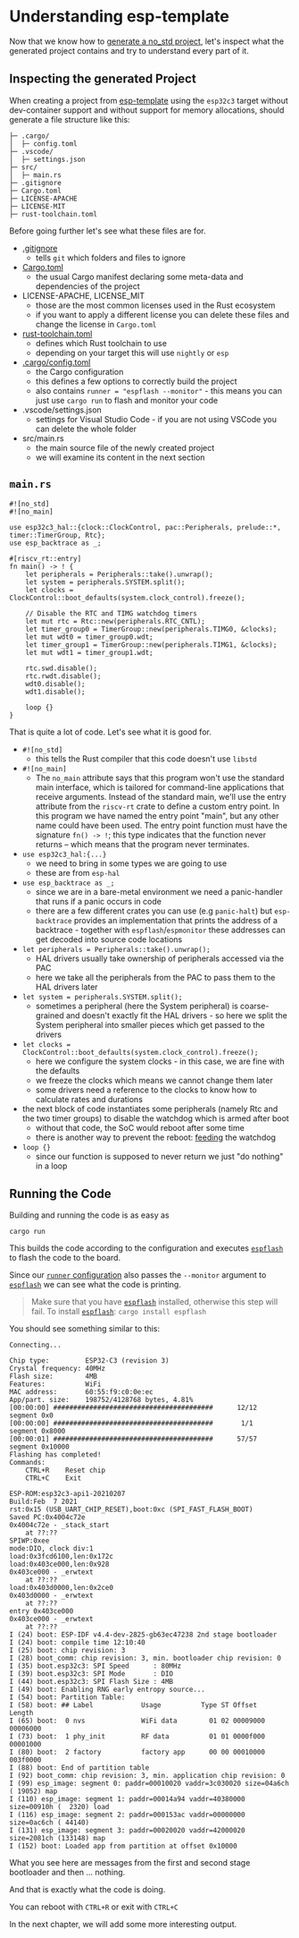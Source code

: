 # Understanding esp-template

Now that we know how to [generate a no_std project], let's inspect what the generated
project contains and try to understand every part of it.

## Inspecting the generated Project

When creating a project from [esp-template] using the `esp32c3` target without dev-container support and without support for memory allocations, should generate a file structure like this:

```text
├─ .cargo/
│  ├─ config.toml
├─ .vscode/
│  ├─ settings.json
├─ src/
│  ├─ main.rs
├─ .gitignore
├─ Cargo.toml
├─ LICENSE-APACHE
├─ LICENSE-MIT
├─ rust-toolchain.toml
```


Before going further let's see what these files are for.

- [.gitignore]
    - tells `git` which folders and files to ignore
- [Cargo.toml]
    - the usual Cargo manifest declaring some meta-data and dependencies of the project
- LICENSE-APACHE, LICENSE_MIT
    - those are the most common licenses used in the Rust ecosystem
    - if you want to apply a different license you can delete these files and change the license in `Cargo.toml`
- [rust-toolchain.toml]
    - defines which Rust toolchain to use
    - depending on your target this will use `nightly` or `esp`
- [.cargo/config.toml]
    - the Cargo configuration
    - this defines a few options to correctly build the project
    - also contains `runner = "espflash --monitor"` - this means you can just use `cargo run` to flash and monitor your code
- .vscode/settings.json
    - settings for Visual Studio Code - if you are not using VSCode you can delete the whole folder
- src/main.rs
    - the main source file of the newly created project
    - we will examine its content in the next section

## `main.rs`

```rust,ignore
#![no_std]
#![no_main]

use esp32c3_hal::{clock::ClockControl, pac::Peripherals, prelude::*, timer::TimerGroup, Rtc};
use esp_backtrace as _;

#[riscv_rt::entry]
fn main() -> ! {
    let peripherals = Peripherals::take().unwrap();
    let system = peripherals.SYSTEM.split();
    let clocks = ClockControl::boot_defaults(system.clock_control).freeze();

    // Disable the RTC and TIMG watchdog timers
    let mut rtc = Rtc::new(peripherals.RTC_CNTL);
    let timer_group0 = TimerGroup::new(peripherals.TIMG0, &clocks);
    let mut wdt0 = timer_group0.wdt;
    let timer_group1 = TimerGroup::new(peripherals.TIMG1, &clocks);
    let mut wdt1 = timer_group1.wdt;

    rtc.swd.disable();
    rtc.rwdt.disable();
    wdt0.disable();
    wdt1.disable();

    loop {}
}
```

That is quite a lot of code. Let's see what it is good for.

- `#![no_std]`
    - this tells the Rust compiler that this code doesn't use `libstd`
- `#![no_main]`
    - The `no_main` attribute says that this program won't use the standard main interface, which is tailored for command-line applications that receive arguments. Instead of the standard main, we'll use the entry attribute from the `riscv-rt` crate to define a custom entry point. In this program we have named the entry point "main", but any other name could have been used. The entry point function must have the signature `fn() -> !`; this type indicates that the function never returns – which means that the program never terminates.
- `use esp32c3_hal:{...}`
    - we need to bring in some types we are going to use
    - these are from `esp-hal`
- `use esp_backtrace as _;`
    - since we are in a bare-metal environment we need a panic-handler that runs if a panic occurs in code
    - there are a few different crates you can use (e.g `panic-halt`) but `esp-backtrace` provides an implementation that prints the address of a backtrace - together with `espflash`/`espmonitor` these addresses can get decoded into source code locations
- `let peripherals = Peripherals::take().unwrap();`
    - HAL drivers usually take ownership of peripherals accessed via the PAC
    - here we take all the peripherals from the PAC to pass them to the HAL drivers later
- `let system = peripherals.SYSTEM.split();`
    - sometimes a peripheral (here the System peripheral) is coarse-grained and doesn't exactly fit the HAL drivers - so here we split the System peripheral into smaller pieces which get passed to the drivers
- `let clocks = ClockControl::boot_defaults(system.clock_control).freeze();`
    - here we configure the system clocks - in this case, we are fine with the defaults
    - we freeze the clocks which means we cannot change them later
    - some drivers need a reference to the clocks to know how to calculate rates and durations
- the next block of code instantiates some peripherals (namely Rtc and the two timer groups) to disable the watchdog which is armed after boot
    - without that code, the SoC would reboot after some time
    - there is another way to prevent the reboot: [feeding](https://docs.rs/esp32c3-hal/0.2.0/esp32c3_hal/prelude/trait._embedded_hal_watchdog_Watchdog.html#tymethod.feed) the watchdog
- `loop {}`
    - since our function is supposed to never return we just "do nothing" in a loop

## Running the Code

Building and running the code is as easy as

```shell
cargo run
```

This builds the code according to the configuration and executes [`espflash`] to flash the code to the board.

Since our [`runner` configuration] also passes the `--monitor` argument to [`espflash`] we can see what the code is printing.

> Make sure that you have [`espflash`] installed, otherwise this step will fail. To install [`espflash`]:
> `cargo install espflash`

You should see something similar to this:
```text
Connecting...

Chip type:         ESP32-C3 (revision 3)
Crystal frequency: 40MHz
Flash size:        4MB
Features:          WiFi
MAC address:       60:55:f9:c0:0e:ec
App/part. size:    198752/4128768 bytes, 4.81%
[00:00:00] ########################################      12/12      segment 0x0
[00:00:00] ########################################       1/1       segment 0x8000
[00:00:01] ########################################      57/57      segment 0x10000
Flashing has completed!
Commands:
    CTRL+R    Reset chip
    CTRL+C    Exit

ESP-ROM:esp32c3-api1-20210207
Build:Feb  7 2021
rst:0x15 (USB_UART_CHIP_RESET),boot:0xc (SPI_FAST_FLASH_BOOT)
Saved PC:0x4004c72e
0x4004c72e - _stack_start
    at ??:??
SPIWP:0xee
mode:DIO, clock div:1
load:0x3fcd6100,len:0x172c
load:0x403ce000,len:0x928
0x403ce000 - _erwtext
    at ??:??
load:0x403d0000,len:0x2ce0
0x403d0000 - _erwtext
    at ??:??
entry 0x403ce000
0x403ce000 - _erwtext
    at ??:??
I (24) boot: ESP-IDF v4.4-dev-2825-gb63ec47238 2nd stage bootloader
I (24) boot: compile time 12:10:40
I (25) boot: chip revision: 3
I (28) boot_comm: chip revision: 3, min. bootloader chip revision: 0
I (35) boot.esp32c3: SPI Speed      : 80MHz
I (39) boot.esp32c3: SPI Mode       : DIO
I (44) boot.esp32c3: SPI Flash Size : 4MB
I (49) boot: Enabling RNG early entropy source...
I (54) boot: Partition Table:
I (58) boot: ## Label            Usage          Type ST Offset   Length
I (65) boot:  0 nvs              WiFi data        01 02 00009000 00006000
I (73) boot:  1 phy_init         RF data          01 01 0000f000 00001000
I (80) boot:  2 factory          factory app      00 00 00010000 003f0000
I (88) boot: End of partition table
I (92) boot_comm: chip revision: 3, min. application chip revision: 0
I (99) esp_image: segment 0: paddr=00010020 vaddr=3c030020 size=04a6ch ( 19052) map
I (110) esp_image: segment 1: paddr=00014a94 vaddr=40380000 size=00910h (  2320) load
I (116) esp_image: segment 2: paddr=000153ac vaddr=00000000 size=0ac6ch ( 44140)
I (131) esp_image: segment 3: paddr=00020020 vaddr=42000020 size=2081ch (133148) map
I (152) boot: Loaded app from partition at offset 0x10000

```

What you see here are messages from the first and second stage bootloader and then ... nothing.

And that is exactly what the code is doing.

You can reboot with `CTRL+R` or exit with `CTRL+C`

In the next chapter, we will add some more interesting output.


[generate a no_std project]: ../generate-project-from-template.md#esp-template
[esp-template]: https://github.com/esp-rs/esp-template
[.gitignore]: https://git-scm.com/docs/gitignore
[Cargo.toml]: https://doc.rust-lang.org/cargo/reference/manifest.html
[rust-toolchain.toml]: https://rust-lang.github.io/rustup/overrides.html#the-toolchain-file
[.cargo/config.toml]: https://doc.rust-lang.org/cargo/reference/config.html
[`espflash`]: https://github.com/esp-rs/espflash/tree/main/espflash
[`runner` configuration]: https://doc.rust-lang.org/cargo/reference/config.html#targettriplerunner
